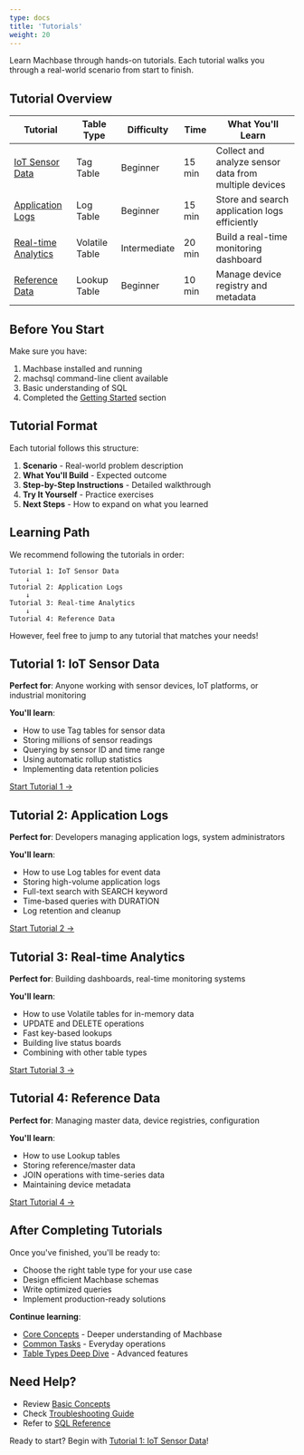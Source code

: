 ```yaml
---
type: docs
title: 'Tutorials'
weight: 20
---
```


Learn Machbase through hands-on tutorials. Each tutorial walks you through a real-world scenario from start to finish.

## Tutorial Overview

| Tutorial | Table Type | Difficulty | Time | What You'll Learn |
|----------|-----------|------------|------|-------------------|
| [IoT Sensor Data](./iot-sensor-data/) | Tag Table | Beginner | 15 min | Collect and analyze sensor data from multiple devices |
| [Application Logs](./application-logs/) | Log Table | Beginner | 15 min | Store and search application logs efficiently |
| [Real-time Analytics](./realtime-analytics/) | Volatile Table | Intermediate | 20 min | Build a real-time monitoring dashboard |
| [Reference Data](./reference-data/) | Lookup Table | Beginner | 10 min | Manage device registry and metadata |

## Before You Start

Make sure you have:

1. Machbase installed and running
2. machsql command-line client available
3. Basic understanding of SQL
4. Completed the [Getting Started](../getting-started/) section

## Tutorial Format

Each tutorial follows this structure:

1. **Scenario** - Real-world problem description
2. **What You'll Build** - Expected outcome
3. **Step-by-Step Instructions** - Detailed walkthrough
4. **Try It Yourself** - Practice exercises
5. **Next Steps** - How to expand on what you learned

## Learning Path

We recommend following the tutorials in order:

```
Tutorial 1: IoT Sensor Data
    ↓
Tutorial 2: Application Logs
    ↓
Tutorial 3: Real-time Analytics
    ↓
Tutorial 4: Reference Data
```

However, feel free to jump to any tutorial that matches your needs!

## Tutorial 1: IoT Sensor Data

**Perfect for**: Anyone working with sensor devices, IoT platforms, or industrial monitoring

**You'll learn**:
- How to use Tag tables for sensor data
- Storing millions of sensor readings
- Querying by sensor ID and time range
- Using automatic rollup statistics
- Implementing data retention policies

[Start Tutorial 1 →](./iot-sensor-data/)

## Tutorial 2: Application Logs

**Perfect for**: Developers managing application logs, system administrators

**You'll learn**:
- How to use Log tables for event data
- Storing high-volume application logs
- Full-text search with SEARCH keyword
- Time-based queries with DURATION
- Log retention and cleanup

[Start Tutorial 2 →](./application-logs/)

## Tutorial 3: Real-time Analytics

**Perfect for**: Building dashboards, real-time monitoring systems

**You'll learn**:
- How to use Volatile tables for in-memory data
- UPDATE and DELETE operations
- Fast key-based lookups
- Building live status boards
- Combining with other table types

[Start Tutorial 3 →](./realtime-analytics/)

## Tutorial 4: Reference Data

**Perfect for**: Managing master data, device registries, configuration

**You'll learn**:
- How to use Lookup tables
- Storing reference/master data
- JOIN operations with time-series data
- Maintaining device metadata

[Start Tutorial 4 →](./reference-data/)

## After Completing Tutorials

Once you've finished, you'll be ready to:

- Choose the right table type for your use case
- Design efficient Machbase schemas
- Write optimized queries
- Implement production-ready solutions

**Continue learning**:
- [Core Concepts](../core-concepts/) - Deeper understanding of Machbase
- [Common Tasks](../common-tasks/) - Everyday operations
- [Table Types Deep Dive](../table-types/) - Advanced features

## Need Help?

- Review [Basic Concepts](../getting-started/concepts/)
- Check [Troubleshooting Guide](../troubleshooting/)
- Refer to [SQL Reference](../sql-reference/)

Ready to start? Begin with [Tutorial 1: IoT Sensor Data](./iot-sensor-data/)!
